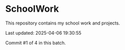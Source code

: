 # SchoolWork

This repository contains my school work and projects.

Last updated: 2025-04-06 19:30:55

Commit #1 of 4 in this batch.